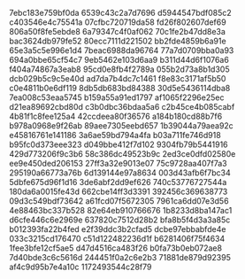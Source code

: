 7ebc183e759bf0da
6539c43c2a7d7696
d5944547bdf085c2
c403546e4c75541a
07cfbc720719da58
fd26f802607def69
806a50f8fe5ebde8
6a79347c4f0af062
70c1fe2b47dd8e3a
bac3624db979fe52
80ecc7111d221502
bb2fde4859b6a91e
65e3a5c5e996e1d4
7beac6988da96764
77a7d0709bba0a93
694a0bbe65cf54c7
9eb5462e103d6aa9
b311d44d6f1076a6
f404a74867a3eab8
95cd0e8fb4f2789a
055b2d73a8b1d305
dcb029b5c9c5e40d
ad7da7b4dc7c1461
f8e83c3171af5b50
c0e4811b0e6df119
8db5db683bd84388
30d5e5436114dba8
7ea008c53eaa5745
b159a55a91ed1797
af1065f2296e25ec
d21ea89692cbd80d
c3b0dbc36bdaa5a6
c2b45ce4b085cabf
4b81f1c8fee125a4
42ccdeea80f36576
a184b180cd88b7f6
b978a0968e9f26ab
89aee7305eebd657
1b39044a79aea92c
e45816761e141186
3a6ae59bd794a4fa
b03a711fe746d918
b95fc0d373eee323
d049bbe412f7d102
9304fb79b5441916
429d773206f9c3b6
58c386dc49523b9c
2ed3ce0dfd02580e
ee9e450ded206153
27ff3a32e9013e07
75c9728aa407f7a3
295190a66773a76b
6d139144e97a8634
003d43afb6f7bc34
5dbfe675d96f1d16
3de6abf2dd9ef626
740c53776727544a
180da6a0015fe43d
662cbe14ff3d3391
392456c369638773
09d3c549bdf73642
a61fcd07f5672305
7961ca6dd07e3d56
4e88463bc337b528
82e64eb910766676
1b8233d8ba147ac1
d6cfe446c6e2969e
637820c7512d28b2
bfa8b5f4d3a3a85c
b012393fa22b4fed
e2f39ddc3b2cfad5
dcbe97ebbabfde4e
033c3215cd176470
c51d122482236d1f
b6281406f75f4634
1fee3bfe12cf5ae5
d47d4516ca483f26
b0fa73b0eb072ae8
7d40bde3c6c5616d
244451f0a2c6e2b3
71881de879d92395
af4c9d95b7e4a10c
1172493544c28f79
